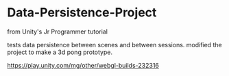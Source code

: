 # Data-Persistence-Project
from Unity's Jr Programmer tutorial

tests data persistence between scenes and between sessions.  modified the project to make a 3d pong prototype.

https://play.unity.com/mg/other/webgl-builds-232316
